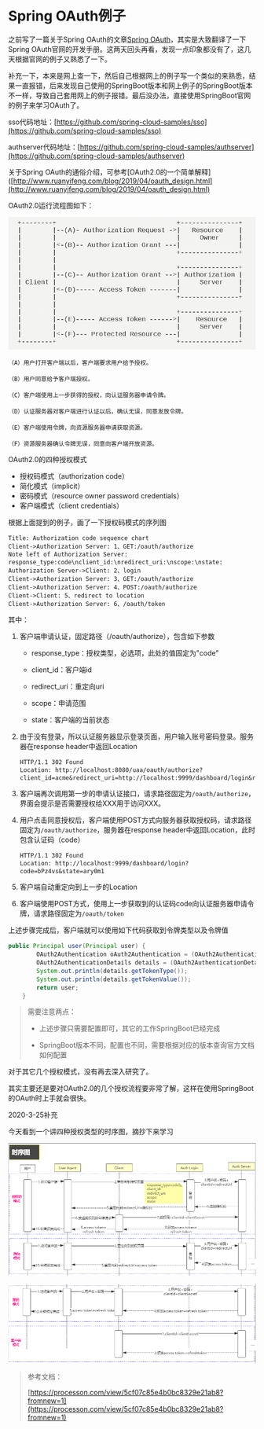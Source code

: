# Spring OAuth例子

之前写了一篇关于Spring OAuth的文章[Spring OAuth](spring-oauth.md)，其实是大致翻译了一下Spring OAuth官网的开发手册。这两天回头再看，发现一点印象都没有了，这几天根据官网的例子又熟悉了一下。

补充一下，本来是网上查一下，然后自己根据网上的例子写一个类似的来熟悉，结果一直报错，后来发现自己使用的SpringBoot版本和网上例子的SpringBoot版本不一样，导致自己套用网上的例子报错。最后没办法，直接使用SpringBoot官网的例子来学习OAuth了。

sso代码地址：[https://github.com/spring-cloud-samples/sso](https://github.com/spring-cloud-samples/sso)

authserver代码地址：[https://github.com/spring-cloud-samples/authserver](https://github.com/spring-cloud-samples/authserver)

关于Spring OAuth的通俗介绍，可参考[OAuth2.0的一个简单解释]([http://www.ruanyifeng.com/blog/2019/04/oauth_design.html](http://www.ruanyifeng.com/blog/2019/04/oauth_design.html)

OAuth2.0运行流程图如下：

![OAuth2.0运行流程图](../screenshot/spring-oauth-flow-chart.png)

```
（A）用户打开客户端以后，客户端要求用户给予授权。

（B）用户同意给予客户端授权。

（C）客户端使用上一步获得的授权，向认证服务器申请令牌。

（D）认证服务器对客户端进行认证以后，确认无误，同意发放令牌。

（E）客户端使用令牌，向资源服务器申请获取资源。

（F）资源服务器确认令牌无误，同意向客户端开放资源。
```

OAuth2.0的四种授权模式

- 授权码模式（authorization code）
- 简化模式（implicit）
- 密码模式（resource owner password credentials）
- 客户端模式（client credentials）

根据上面提到的例子，画了一下授权码模式的序列图

```sequence
Title: Authorization code sequence chart
Client->Authorization Server: 1、GET:/oauth/authorize
Note left of Authorization Server: response_type:code\nclient_id:\nredirect_uri:\nscope:\nstate:
Authorization Server->Client: 2、login
Client->Authorization Server: 3、GET:/oauth/authorize
Client->Authorization Server: 4、POST:/oauth/authorize
Client->Client: 5、redirect to location
Client->Authorization Server: 6、/oauth/token
```

其中：

1. 客户端申请认证，固定路径（/oauth/authorize），包含如下参数
   
   - response_type：授权类型，必选项，此处的值固定为"code"
   
   - client_id：客户端id
   
   - redirect_uri：重定向uri
   
   - scope：申请范围
   
   - state：客户端的当前状态

2. 由于没有登录，所以认证服务器显示登录页面，用户输入账号密码登录。服务器在response header中返回Location
   
   ```
   HTTP/1.1 302 Found
   Location: http://localhost:8080/uaa/oauth/authorize?client_id=acme&redirect_uri=http://localhost:9999/dashboard/login&response_type=code&state=F2LuyQ
   ```

3. 客户端再次调用第一步的申请认证接口，请求路径固定为`/oauth/authorize`，界面会提示是否需要授权给XXX用于访问XXX。

4. 用户点击同意授权后，客户端使用POST方式向服务器获取授权码，请求路径固定为`/oauth/authorize`，服务器在response header中返回Location，此时包含认证码（code）
   
   ```
   HTTP/1.1 302 Found
   Location: http://localhost:9999/dashboard/login?code=bPz4vs&state=ary0m1
   ```

5. 客户端自动重定向到上一步的Location

6. 客户端使用POST方式，使用上一步获取到的认证码code向认证服务器申请令牌，请求路径固定为`/oauth/token`

上述步骤完成后，客户端就可以使用如下代码获取到令牌类型以及令牌值

```java
public Principal user(Principal user) {
        OAuth2Authentication oAuth2Authentication = (OAuth2Authentication) user;
        OAuth2AuthenticationDetails details = (OAuth2AuthenticationDetails) oAuth2Authentication.getDetails();
        System.out.println(details.getTokenType());
        System.out.println(details.getTokenValue());
        return user;
    }
```

> 需要注意两点：
> 
> - 上述步骤只需要配置即可，其它的工作SpringBoot已经完成
> 
> - SpringBoot版本不同，配置也不同，需要根据对应的版本查询官方文档如何配置

对于其它几个授权模式，没有再去深入研究了。

其实主要还是要对OAuth2.0的几个授权流程要非常了解，这样在使用SpringBoot的OAuth时上手就会很快。

2020-3-25补充

今天看到一个讲四种授权类型的时序图，摘抄下来学习

![oauth2](../screenshot/OAuth2-sequence-flow1.png)

![oauth2](../screenshot/OAuth2-sequence-flow2.png)

> 参考文档：
> 
> [https://processon.com/view/5cf07c85e4b0bc8329e21ab8?fromnew=1](https://processon.com/view/5cf07c85e4b0bc8329e21ab8?fromnew=1)
